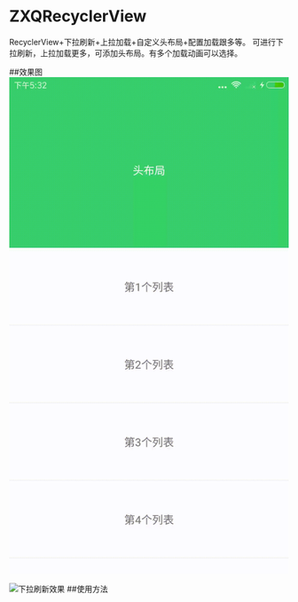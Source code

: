 # ZXQRecyclerView
RecyclerView+下拉刷新+上拉加载+自定义头布局+配置加载跟多等。
可进行下拉刷新，上拉加载更多，可添加头布局。有多个加载动画可以选择。

##效果图
![下拉刷新效果](https://github.com/qq516633632/ZXQRecyclerView/blob/master/img/zxq_dmo_1.gif)

![下拉刷新效果](https://github.com/qq516633632/ZXQRecyclerView/blob/master/img/zxq_dmo_2.gif)
##使用方法


